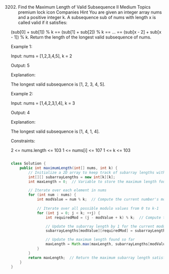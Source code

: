 3202. Find the Maximum Length of Valid Subsequence II
Medium
Topics
premium lock icon
Companies
Hint
You are given an integer array nums and a positive integer k.
A subsequence sub of nums with length x is called valid if it satisfies:

(sub[0] + sub[1]) % k == (sub[1] + sub[2]) % k == ... == (sub[x - 2] + sub[x - 1]) % k.
Return the length of the longest valid subsequence of nums.
 

Example 1:

Input: nums = [1,2,3,4,5], k = 2

Output: 5

Explanation:

The longest valid subsequence is [1, 2, 3, 4, 5].

Example 2:

Input: nums = [1,4,2,3,1,4], k = 3

Output: 4

Explanation:

The longest valid subsequence is [1, 4, 1, 4].

 

Constraints:

2 <= nums.length <= 103
1 <= nums[i] <= 107
1 <= k <= 103

```java

class Solution {
    public int maximumLength(int[] nums, int k) {
        // Initialize a 2D array to keep track of subarray lengths with modulo value
        int[][] subarrayLengths = new int[k][k];  
        int maxLength = 0;  // Variable to store the maximum length found

        // Iterate over each element in nums
        for (int num : nums) {
            int modValue = num % k;  // Compute the current number's modulo with k
          
            // Iterate over all possible modulo values from 0 to k-1
            for (int j = 0; j < k; ++j) {
                int requiredMod = (j - modValue + k) % k;  // Compute the required complement modulo

                // Update the subarray length by 1 for the current modulo configuration
                subarrayLengths[modValue][requiredMod] = subarrayLengths[requiredMod][modValue] + 1;

                // Update the maximum length found so far
                maxLength = Math.max(maxLength, subarrayLengths[modValue][requiredMod]);
            }
        }
        return maxLength;  // Return the maximum subarray length satisfying the condition
    }
}
```
